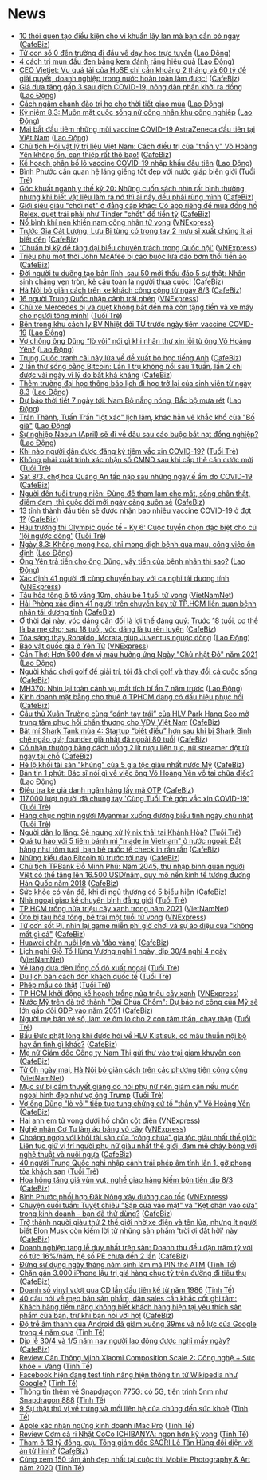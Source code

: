# News

- [10 thói quen tạo điều kiện cho vi khuẩn lây lan mà bạn cần bỏ ngay](https://cafebiz.vn/10-thoi-quen-tao-dieu-kien-cho-vi-khuan-lay-lan-ma-ban-can-bo-ngay-20210307160937152.chn) ([CafeBiz](https://cafebiz.vn))
- [Từ con số 0 đến trường đi đầu về dạy học trực tuyến](https://laodong.vn/video/tu-con-so-0-den-truong-di-dau-ve-day-hoc-truc-tuyen-886447.ldo) ([Lao Động](https://laodong.vn))
- [4 cách trị mụn đầu đen bằng kem đánh răng hiệu quả](https://laodong.vn/lam-dep/4-cach-tri-mun-dau-den-bang-kem-danh-rang-hieu-qua-886496.ldo) ([Lao Động](https://laodong.vn))
- [CEO Vietjet: Vụ quá tải của HoSE chỉ cần khoảng 2 tháng và 60 tỷ để giải quyết, doanh nghiệp trong nước hoàn toàn làm được!](https://cafebiz.vn/ceo-vietjet-vu-qua-tai-cua-hose-chi-can-khoang-2-thang-va-60-ty-de-giai-quyet-doanh-nghiep-trong-nuoc-hoan-toan-lam-duoc-20210307165926694.chn) ([CafeBiz](https://cafebiz.vn))
- [Giá dưa tăng gấp 3 sau dịch COVID-19, nông dân phấn khởi ra đồng](https://laodong.vn/kinh-te/gia-dua-tang-gap-3-sau-dich-covid-19-nong-dan-phan-khoi-ra-dong-886523.ldo) ([Lao Động](https://laodong.vn))
- [Cách ngâm chanh đào trị ho cho thời tiết giao mùa](https://laodong.vn/dinh-duong-am-thuc/cach-ngam-chanh-dao-tri-ho-cho-thoi-tiet-giao-mua-886473.ldo) ([Lao Động](https://laodong.vn))
- [Kỷ niệm 8.3: Muôn mặt cuộc sống nữ công nhân khu công nghiệp](https://laodong.vn/cong-doan/ky-niem-83-muon-mat-cuoc-song-nu-cong-nhan-khu-cong-nghiep-886599.ldo) ([Lao Động](https://laodong.vn))
- [Mai bắt đầu tiêm những mũi vaccine COVID-19 AstraZeneca đầu tiên tại Việt Nam](https://laodong.vn/y-te/mai-bat-dau-tiem-nhung-mui-vaccine-covid-19-astrazeneca-dau-tien-tai-viet-nam-886640.ldo) ([Lao Động](https://laodong.vn))
- [Chủ tịch Hội vật lý trị liệu Việt Nam: Cách điều trị của "thần y" Võ Hoàng Yên không ổn, can thiệp rất thô bạo!](https://cafebiz.vn/chu-tich-hoi-vat-ly-tri-lieu-viet-nam-cach-dieu-tri-cua-than-y-vo-hoang-yen-khong-on-can-thiep-rat-tho-bao-20210307160636126.chn) ([CafeBiz](https://cafebiz.vn))
- [Kế hoạch phân bổ lô vaccine COVID-19 nhập khẩu đầu tiên](https://laodong.vn/y-te/ke-hoach-phan-bo-lo-vaccine-covid-19-nhap-khau-dau-tien-886617.ldo) ([Lao Động](https://laodong.vn))
- [Bình Phước cần quan hệ láng giềng tốt đẹp với nước giáp biên giới](https://tuoitre.vn/binh-phuoc-can-quan-he-lang-gieng-tot-dep-voi-nuoc-giap-bien-gioi-2021030716055871.htm) ([Tuổi Trẻ](https://tuoitre.vn))
- [Góc khuất ngành y thế kỷ 20: Những cuốn sách nhìn rất bình thường, nhưng khi biết vật liệu làm ra nó thì ai nấy đều phải rùng mình](https://cafebiz.vn/goc-khuat-nganh-y-the-ky-20-nhung-cuon-sach-nhin-rat-binh-thuong-nhung-khi-biet-vat-lieu-lam-ra-no-thi-ai-nay-deu-phai-rung-minh-20210307160347061.chn) ([CafeBiz](https://cafebiz.vn))
- [Giới siêu giàu "chơi net" ở đẳng cấp khác: Có app riêng để mua đồng hồ Rolex, quẹt trái phải như Tinder "chốt" đồ tiền tỷ](https://cafebiz.vn/gioi-sieu-giau-choi-net-o-dang-cap-khac-co-app-rieng-de-mua-dong-ho-rolex-quet-trai-phai-nhu-tinder-chot-do-tien-ty-20210307140429866.chn) ([CafeBiz](https://cafebiz.vn))
- [Nổ bình khí nén khiến nam công nhân tử vong](https://vnexpress.net/no-binh-khi-nen-khien-nam-cong-nhan-tu-vong-4244761.html) ([VNExpress](https://vnexpress.net))
- [Trước Gia Cát Lượng, Lưu Bị từng có trong tay 2 mưu sĩ xuất chúng ít ai biết đến](https://cafebiz.vn/truoc-gia-cat-luong-luu-bi-tung-co-trong-tay-2-muu-si-xuat-chung-it-ai-biet-den-2021030715595665.chn) ([CafeBiz](https://cafebiz.vn))
- ['Chuẩn bị kỹ để tăng đại biểu chuyên trách trong Quốc hội'](https://vnexpress.net/chuan-bi-ky-de-tang-dai-bieu-chuyen-trach-trong-quoc-hoi-4244716.html) ([VNExpress](https://vnexpress.net))
- [Triệu phú một thời John McAfee bị cáo buộc lừa đảo bơm thổi tiền ảo](https://cafebiz.vn/trieu-phu-mot-thoi-john-mcafee-bi-cao-buoc-lua-dao-bom-thoi-tien-ao-20210307140211263.chn) ([CafeBiz](https://cafebiz.vn))
- [Đời người tu dưỡng tạo bản lĩnh, sau 50 mới thấu đáo 5 sự thật: Nhân sinh chẳng vẹn tròn, kẻ cầu toàn là người thua cuộc!](https://cafebiz.vn/doi-nguoi-tu-duong-tao-ban-linh-sau-50-moi-thau-dao-5-su-that-nhan-sinh-chang-ven-tron-ke-cau-toan-la-nguoi-thua-cuoc-20210307155524327.chn) ([CafeBiz](https://cafebiz.vn))
- [Hà Nội bỏ giãn cách trên xe khách công cộng từ ngày 8/3](https://cafebiz.vn/ha-noi-bo-gian-cach-tren-xe-khach-cong-cong-tu-ngay-8-3-20210307135841349.chn) ([CafeBiz](https://cafebiz.vn))
- [16 người Trung Quốc nhập cảnh trái phép](https://vnexpress.net/16-nguoi-trung-quoc-nhap-canh-trai-phep-4244747.html) ([VNExpress](https://vnexpress.net))
- [Chủ xe Mercedes bị va quẹt không bắt đền mà còn tặng tiền và xe máy cho người tông mình!](https://tuoitre.vn/chu-xe-mercedes-bi-va-quet-khong-bat-den-ma-con-tang-tien-va-xe-may-cho-nguoi-tong-minh-202103071316027.htm) ([Tuổi Trẻ](https://tuoitre.vn))
- [Bên trong khu cách ly BV Nhiệt đới TƯ trước ngày tiêm vaccine COVID-19](https://laodong.vn/photo/ben-trong-khu-cach-ly-bv-nhiet-doi-tu-truoc-ngay-tiem-vaccine-covid-19-886604.ldo) ([Lao Động](https://laodong.vn))
- [Vợ chồng ông Dũng “lò vôi” nói gì khi nhận thư xin lỗi từ ông Võ Hoàng Yên?](https://laodong.vn/video/vo-chong-ong-dung-lo-voi-noi-gi-khi-nhan-thu-xin-loi-tu-ong-vo-hoang-yen-886580.ldo) ([Lao Động](https://laodong.vn))
- [Trung Quốc tranh cãi nảy lửa về đề xuất bỏ học tiếng Anh](https://cafebiz.vn/trung-quoc-tranh-cai-nay-lua-ve-de-xuat-bo-hoc-tieng-anh-20210307135649388.chn) ([CafeBiz](https://cafebiz.vn))
- [2 lần thử sống bằng Bitcoin: Lần 1 trụ không nổi sau 1 tuần, lần 2 chỉ được vài ngày vì lý do bất khả kháng](https://cafebiz.vn/2-lan-thu-song-bang-bitcoin-lan-1-tru-khong-noi-sau-1-tuan-lan-2-chi-duoc-vai-ngay-vi-ly-do-bat-kha-khang-20210307131518333.chn) ([CafeBiz](https://cafebiz.vn))
- [Thêm trường đại học thông báo lịch đi học trở lại của sinh viên từ ngày 8.3](https://laodong.vn/giao-duc/them-truong-dai-hoc-thong-bao-lich-di-hoc-tro-lai-cua-sinh-vien-tu-ngay-83-886615.ldo) ([Lao Động](https://laodong.vn))
- [Dự báo thời tiết 7 ngày tới: Nam Bộ nắng nóng, Bắc bộ mưa rét](https://laodong.vn/infographic/du-bao-thoi-tiet-7-ngay-toi-nam-bo-nang-nong-bac-bo-mua-ret-886575.ldo) ([Lao Động](https://laodong.vn))
- [Trấn Thành, Tuấn Trần &quot;lột xác&quot; lịch lãm, khác hẳn vẻ khắc khổ của &quot;Bố già&quot;](https://laodong.vn/photo/tran-thanh-tuan-tran-lot-xac-lich-lam-khac-han-ve-khac-kho-cua-bo-gia-886567.ldo) ([Lao Động](https://laodong.vn))
- [Sự nghiệp Naeun (April) sẽ đi về đâu sau cáo buộc bắt nạt đồng nghiệp?](https://laodong.vn/photo/su-nghiep-naeun-april-se-di-ve-dau-sau-cao-buoc-bat-nat-dong-nghiep-886543.ldo) ([Lao Động](https://laodong.vn))
- [Khi nào người dân được đăng ký tiêm vắc xin COVID-19?](https://tuoitre.vn/khi-nao-nguoi-dan-duoc-dang-ky-tiem-vac-xin-covid-19-20210307142757007.htm) ([Tuổi Trẻ](https://tuoitre.vn))
- [Không phải xuất trình xác nhận số CMND sau khi cấp thẻ căn cước mới](https://tuoitre.vn/khong-phai-xuat-trinh-xac-nhan-so-cmnd-sau-khi-cap-the-can-cuoc-moi-20210307143803224.htm) ([Tuổi Trẻ](https://tuoitre.vn))
- [Sát 8/3, chợ hoa Quảng An tấp nập sau những ngày ế ẩm do COVID-19](https://cafebiz.vn/sat-8-3-cho-hoa-quang-an-tap-nap-sau-nhung-ngay-e-am-do-covid-19-20210307135228812.chn) ([CafeBiz](https://cafebiz.vn))
- [Người đến tuổi trung niên: Đừng để tham lam che mắt, sống chân thật, điềm đạm, thì cuộc đời mới ngày càng suôn sẻ](https://cafebiz.vn/nguoi-den-tuoi-trung-nien-dung-de-tham-lam-che-mat-song-chan-that-diem-dam-thi-cuoc-doi-moi-ngay-cang-suon-se-20210303123025978.chn) ([CafeBiz](https://cafebiz.vn))
- [13 tỉnh thành đầu tiên sẽ được nhận bao nhiêu vaccine COVID-19 ở đợt 1?](https://cafebiz.vn/13-tinh-thanh-dau-tien-se-duoc-nhan-bao-nhieu-vaccine-covid-19-o-dot-1-20210307135018935.chn) ([CafeBiz](https://cafebiz.vn))
- [Hậu trường thi Olympic quốc tế - Kỳ 6: Cuộc tuyển chọn đặc biệt cho cú 'lội ngược dòng'](https://tuoitre.vn/hau-truong-thi-olympic-quoc-te-ky-6-cuoc-tuyen-chon-dac-biet-cho-cu-loi-nguoc-dong-20210307120724289.htm) ([Tuổi Trẻ](https://tuoitre.vn))
- [Ngày 8.3: Không mong hoa, chỉ mong dịch bệnh qua mau, công việc ổn định](https://laodong.vn/cong-doan/ngay-83-khong-mong-hoa-chi-mong-dich-benh-qua-mau-cong-viec-on-dinh-886595.ldo) ([Lao Động](https://laodong.vn))
- [Ông Yên trả tiền cho ông Dũng, vậy tiền của bệnh nhân thì sao?](https://laodong.vn/su-kien-binh-luan/ong-yen-tra-tien-cho-ong-dung-vay-tien-cua-benh-nhan-thi-sao-886519.ldo) ([Lao Động](https://laodong.vn))
- [Xác định 41 người đi cùng chuyến bay với ca nghi tái dương tính](https://vnexpress.net/xac-dinh-41-nguoi-di-cung-chuyen-bay-voi-ca-nghi-tai-duong-tinh-4244715.html) ([VNExpress](https://vnexpress.net))
- [Tàu hỏa tông ô tô văng 10m, cháu bé 1 tuổi tử vong](http://vietnamnet.vn/vn/thoi-su/an-toan-giao-thong/tau-hoa-tong-o-to-vang-10m-chau-be-1-tuoi-tu-vong-717846.html) ([VietNamNet](https://vietnamnet.vn))
- [Hải Phòng xác định 41 người trên chuyến bay từ TP.HCM liên quan bệnh nhân tái dương tính](https://cafebiz.vn/hai-phong-xac-dinh-41-nguoi-tren-chuyen-bay-tu-tphcm-lien-quan-benh-nhan-tai-duong-tinh-20210307134711362.chn) ([CafeBiz](https://cafebiz.vn))
- [Ở thời đại này, vóc dáng cân đối là lợi thế đáng quý: Trước 18 tuổi, cơ thể là ba mẹ cho; sau 18 tuổi, vóc dáng là tự rèn luyện](https://cafebiz.vn/o-thoi-dai-nay-voc-dang-can-doi-la-loi-the-dang-quy-truoc-18-tuoi-co-the-la-ba-me-cho-sau-18-tuoi-voc-dang-la-tu-ren-luyen-20210305211024426.chn) ([CafeBiz](https://cafebiz.vn))
- [Tỏa sáng thay Ronaldo, Morata giúp Juventus ngược dòng](https://laodong.vn/video-the-thao/toa-sang-thay-ronaldo-morata-giup-juventus-nguoc-dong-886573.ldo) ([Lao Động](https://laodong.vn))
- [Bảo vật quốc gia ở Yên Tử](https://vnexpress.net/bao-vat-quoc-gia-o-yen-tu-4244672.html) ([VNExpress](https://vnexpress.net))
- [Cần Thơ: Hơn 500 đơn vị máu hưởng ứng Ngày &quot;Chủ nhật Đỏ&quot; năm 2021](https://laodong.vn/nguoi-viet-tu-te/can-tho-hon-500-don-vi-mau-huong-ung-ngay-chu-nhat-do-nam-2021-886546.ldo) ([Lao Động](https://laodong.vn))
- [Người khác chơi golf để giải trí, tôi đã chơi golf và thay đổi cả cuộc sống](https://cafebiz.vn/nguoi-khac-choi-golf-de-giai-tri-toi-da-choi-golf-va-thay-doi-ca-cuoc-song-20210307110408639.chn) ([CafeBiz](https://cafebiz.vn))
- [MH370: Nhìn lại toàn cảnh vụ mất tích bí ẩn 7 năm trước](https://laodong.vn/the-gioi/mh370-nhin-lai-toan-canh-vu-mat-tich-bi-an-7-nam-truoc-886586.ldo) ([Lao Động](https://laodong.vn))
- [Kinh doanh mặt bằng cho thuê ở TPHCM đang có dấu hiệu phục hồi](https://cafebiz.vn/kinh-doanh-mat-bang-cho-thue-o-tphcm-dang-co-dau-hieu-phuc-hoi-20210307111812825.chn) ([CafeBiz](https://cafebiz.vn))
- [Cầu thủ Xuân Trường cùng “cánh tay trái” của HLV Park Hang Seo mở trung tâm phục hồi chấn thương cho VĐV Việt Nam](https://cafebiz.vn/cau-thu-xuan-truong-cung-canh-tay-trai-cua-hlv-park-hang-seo-mo-trung-tam-phuc-hoi-chan-thuong-cho-vdv-viet-nam-20210307131112278.chn) ([CafeBiz](https://cafebiz.vn))
- [Bật mí Shark Tank mùa 4: Startup “biết điều” hơn sau khi bị Shark Bình chê ngáo giá; founder già nhất đã ngoài 80 tuổi](https://cafebiz.vn/bat-mi-shark-tank-mua-4-startup-biet-dieu-hon-sau-khi-bi-shark-binh-che-ngao-gia-founder-gia-nhat-da-ngoai-80-tuoi-20210307112706529.chn) ([CafeBiz](https://cafebiz.vn))
- [Cố nhận thưởng bằng cách uống 2 lít rượu liên tục, nữ streamer đột tử ngay tại chỗ](https://cafebiz.vn/co-nhan-thuong-bang-cach-uong-2-lit-ruou-lien-tuc-nu-streamer-dot-tu-ngay-tai-cho-20210307110244138.chn) ([CafeBiz](https://cafebiz.vn))
- [Hé lộ khối tài sản "khủng" của 5 gia tộc giàu nhất nước Mỹ](https://cafebiz.vn/he-lo-khoi-tai-san-khung-cua-5-gia-toc-giau-nhat-nuoc-my-20210307110817675.chn) ([CafeBiz](https://cafebiz.vn))
- [Bản tin 1 phút: Bác sĩ nói gì về việc ông Võ Hoàng Yên vỗ tai chữa điếc?](https://laodong.vn/video/ban-tin-1-phut-bac-si-noi-gi-ve-viec-ong-vo-hoang-yen-vo-tai-chua-diec-886549.ldo) ([Lao Động](https://laodong.vn))
- [Điều tra kẻ giả danh ngân hàng lấy mã OTP](https://cafebiz.vn/dieu-tra-ke-gia-danh-ngan-hang-lay-ma-otp-20210307093351764.chn) ([CafeBiz](https://cafebiz.vn))
- [117.000 lượt người đã chung tay 'Cùng Tuổi Trẻ góp vắc xin COVID-19'](https://tuoitre.vn/117-000-luot-nguoi-da-chung-tay-cung-tuoi-tre-goc-vacxin-covid-19-20210307114544039.htm) ([Tuổi Trẻ](https://tuoitre.vn))
- [Hàng chục nghìn người Myanmar xuống đường biểu tình ngày chủ nhật](https://tuoitre.vn/hang-chuc-nghin-nguoi-myanmar-xuong-duong-bieu-tinh-ngay-chu-nhat-20210307113320776.htm) ([Tuổi Trẻ](https://tuoitre.vn))
- [Người dân lo lắng: Sẽ ngưng xử lý nix thải tại Khánh Hòa?](https://tuoitre.vn/nguoi-dan-lo-lang-se-ngung-xu-ly-nix-thai-tai-khanh-hoa-2021030708551406.htm) ([Tuổi Trẻ](https://tuoitre.vn))
- [Quá tự hào với 5 tiệm bánh mì "made in Vietnam" ở nước ngoài: Đắt hàng như tôm tươi, bạn bè quốc tế check in rần rần](https://cafebiz.vn/qua-tu-hao-voi-5-tiem-banh-mi-made-in-vietnam-o-nuoc-ngoai-dat-hang-nhu-tom-tuoi-ban-be-quoc-te-check-in-ran-ran-20210307110539812.chn) ([CafeBiz](https://cafebiz.vn))
- [Những kiểu đào Bitcoin từ trước tới nay](https://cafebiz.vn/nhung-kieu-dao-bitcoin-tu-truoc-toi-nay-20210307094758461.chn) ([CafeBiz](https://cafebiz.vn))
- [Chủ tịch TPBank Đỗ Minh Phú: Năm 2045, thu nhập bình quân người Việt có thể tăng lên 16.500 USD/năm, quy mô nền kinh tế tương đương Hàn Quốc năm 2018](https://cafebiz.vn/chu-tich-tpbank-do-minh-phu-nam-2045-thu-nhap-binh-quan-nguoi-viet-co-the-tang-len-16500-usd-nam-quy-mo-nen-kinh-te-tuong-duong-han-quoc-nam-2018-2021030711273168.chn) ([CafeBiz](https://cafebiz.vn))
- [Sức khỏe có vấn đề, khi đi ngủ thường có 5 biểu hiện](https://cafebiz.vn/suc-khoe-co-van-de-khi-di-ngu-thuong-co-5-bieu-hien-20210306153742395.chn) ([CafeBiz](https://cafebiz.vn))
- [Nhà ngoại giao kể chuyện bình đẳng giới](https://tuoitre.vn/nha-ngoai-giao-ke-chuyen-binh-dang-gioi-20210307081703302.htm) ([Tuổi Trẻ](https://tuoitre.vn))
- [TP.HCM trồng nửa triệu cây xanh trong năm 2021](http://vietnamnet.vn/vn/thoi-su/tp-hcm-trong-nua-trieu-cay-xanh-trong-nam-2021-717826.html) ([VietNamNet](https://vietnamnet.vn))
- [Ôtô bị tàu hỏa tông, bé trai một tuổi tử vong](https://vnexpress.net/oto-bi-tau-hoa-tong-be-trai-mot-tuoi-tu-vong-4244695.html) ([VNExpress](https://vnexpress.net))
- [Từ cơn sốt Pi, nhìn lại game miễn phí giờ chơi và sự ảo diệu của "không mất gì cả"](https://cafebiz.vn/tu-con-sot-pi-nhin-lai-game-mien-phi-gio-choi-va-su-ao-dieu-cua-khong-mat-gi-ca-20210307111215561.chn) ([CafeBiz](https://cafebiz.vn))
- [Huawei chăn nuôi lợn và 'đào vàng'](https://cafebiz.vn/huawei-chan-nuoi-lon-va-dao-vang-20210307093654442.chn) ([CafeBiz](https://cafebiz.vn))
- [Lịch nghỉ Giỗ Tổ Hùng Vương nghỉ 1 ngày, dịp 30/4 nghỉ 4 ngày](http://vietnamnet.vn/vn/thoi-su/lich-nghi-gio-to-hung-vuong-nghi-1-ngay-dip-30-4-nghi-4-ngay-717831.html) ([VietNamNet](https://vietnamnet.vn))
- [Về làng đưa đèn lồng cố đô xuất ngoại](https://tuoitre.vn/ve-lang-dua-den-long-co-do-xuat-ngoai-20210306205212756.htm) ([Tuổi Trẻ](https://tuoitre.vn))
- [Du lịch bàn cách đón khách quốc tế](https://tuoitre.vn/du-lich-ban-cach-don-khach-quoc-te-20210307102123011.htm) ([Tuổi Trẻ](https://tuoitre.vn))
- [Phép mầu có thật](https://tuoitre.vn/phep-mau-co-that-20210307103906434.htm) ([Tuổi Trẻ](https://tuoitre.vn))
- [TP HCM khởi động kế hoạch trồng nửa triệu cây xanh](https://vnexpress.net/tp-hcm-khoi-dong-ke-hoach-trong-nua-trieu-cay-xanh-4244663.html) ([VNExpress](https://vnexpress.net))
- [Nước Mỹ trên đà trở thành "Đại Chúa Chổm": Dự báo nợ công của Mỹ sẽ lớn gấp đôi GDP vào năm 2051](https://cafebiz.vn/nuoc-my-tren-da-tro-thanh-dai-chua-chom-du-bao-no-cong-cua-my-se-lon-gap-doi-gdp-vao-nam-2051-20210307075658063.chn) ([CafeBiz](https://cafebiz.vn))
- [Người mẹ bán vé số, làm xe ôm lo cho 2 con tâm thần, chạy thận](https://tuoitre.vn/nguoi-me-ban-ve-so-lam-xe-om-lo-cho-2-con-tam-than-chay-than-20210306212719214.htm) ([Tuổi Trẻ](https://tuoitre.vn))
- [Bầu Đức phật lòng khi được hỏi về HLV Kiatisuk, có mâu thuẫn nội bộ hay ẩn tình gì khác?](https://cafebiz.vn/bau-duc-phat-long-khi-duoc-hoi-ve-hlv-kiatisuk-co-mau-thuan-noi-bo-hay-an-tinh-gi-khac-20210307094916464.chn) ([CafeBiz](https://cafebiz.vn))
- [Mẹ nữ Giám đốc Công ty Nam Thị gửi thư vào trại giam khuyên con](https://cafebiz.vn/me-nu-giam-doc-cong-ty-nam-thi-gui-thu-vao-trai-giam-khuyen-con-20210307093745408.chn) ([CafeBiz](https://cafebiz.vn))
- [Từ 0h ngày mai, Hà Nội bỏ giãn cách trên các phương tiện công cộng](http://vietnamnet.vn/vn/thoi-su/an-toan-giao-thong/tu-0h-ngay-mai-ha-noi-bo-gian-cach-tren-cac-phuong-tien-cong-cong-717823.html) ([VietNamNet](https://vietnamnet.vn))
- [Mục sư bị cấm thuyết giảng do nói phụ nữ nên giảm cân nếu muốn ngoại hình đẹp như vợ ông Trump](https://tuoitre.vn/muc-su-bi-cam-thuyet-giang-do-noi-phu-nu-nen-giam-can-neu-muon-ngoai-hinh-dep-nhu-vo-ong-trump-20210307102402724.htm) ([Tuổi Trẻ](https://tuoitre.vn))
- [Vợ ông Dũng "lò vôi" tiếp tục tung chứng cứ tố "thần y" Võ Hoàng Yên](https://cafebiz.vn/vo-ong-dung-lo-voi-tiep-tuc-tung-chung-cu-to-than-y-vo-hoang-yen-20210307093525888.chn) ([CafeBiz](https://cafebiz.vn))
- [Hai anh em tử vong dưới hố chôn cột điện](https://vnexpress.net/hai-anh-em-tu-vong-duoi-ho-chon-cot-dien-4244675.html) ([VNExpress](https://vnexpress.net))
- [Nghệ nhân Cơ Tu làm áo bằng vỏ cây](https://vnexpress.net/nghe-nhan-co-tu-lam-ao-bang-vo-cay-4244655.html) ([VNExpress](https://vnexpress.net))
- [Choáng ngợp với khối tài sản của “công chúa” gia tộc giàu nhất thế giới: Liên tục giữ vị trí người phụ nữ giàu nhất thế giới, đam mê cháy bỏng với nghệ thuật và nuôi ngựa](https://cafebiz.vn/choang-ngop-voi-khoi-tai-san-cua-cong-chua-gia-toc-giau-nhat-the-gioi-lien-tuc-giu-vi-tri-nguoi-phu-nu-giau-nhat-the-gioi-dam-me-chay-bong-voi-nghe-thuat-va-nuoi-ngua-20210307085004693.chn) ([CafeBiz](https://cafebiz.vn))
- [40 người Trung Quốc nghi nhập cảnh trái phép âm tính lần 1, gỡ phong tỏa khách sạn](https://tuoitre.vn/40-nguoi-trung-quoc-nghi-nhap-canh-trai-phep-am-tinh-lan-1-go-phong-toa-khach-san-20210307101013409.htm) ([Tuổi Trẻ](https://tuoitre.vn))
- [Hoa hồng tăng giá vùn vụt, nghề giao hàng kiếm bộn tiền dịp 8/3](https://cafebiz.vn/hoa-hong-tang-gia-vun-vut-nghe-giao-hang-kiem-bon-tien-dip-8-3-20210307085719586.chn) ([CafeBiz](https://cafebiz.vn))
- [Bình Phước phối hợp Đăk Nông xây đường cao tốc](https://vnexpress.net/binh-phuoc-phoi-hop-dak-nong-xay-duong-cao-toc-4244216.html) ([VNExpress](https://vnexpress.net))
- [Chuyện cuối tuần: Tuyệt chiêu "Sập cửa vào mặt" và "Kẹt chân vào cửa" trong kinh doanh - bạn đã thử dùng?](https://cafebiz.vn/chuyen-cuoi-tuan-tuyet-chieu-sap-cua-vao-mat-va-ket-chan-vao-cua-trong-kinh-doanh-ban-da-thu-dung-20210307085446084.chn) ([CafeBiz](https://cafebiz.vn))
- [Trở thành người giàu thứ 2 thế giới nhờ xe điện và tên lửa, nhưng ít người biết Elon Musk còn kiếm lời từ những sản phẩm 'trời ơi đất hỡi' này](https://cafebiz.vn/tro-thanh-nguoi-giau-thu-2-the-gioi-nho-xe-dien-va-ten-lua-nhung-it-nguoi-biet-elon-musk-con-kiem-loi-tu-nhung-san-pham-troi-oi-dat-hoi-nay-202103070852515.chn) ([CafeBiz](https://cafebiz.vn))
- [Doanh nghiệp tang lễ duy nhất trên sàn: Doanh thu đều đặn trăm tỷ với cổ tức 16%/năm, hệ số PE chưa đến 2 lần](https://cafebiz.vn/doanh-nghiep-tang-le-duy-nhat-tren-san-doanh-thu-deu-dan-tram-ty-voi-co-tuc-16-nam-he-so-pe-chua-den-2-lan-20210307093300136.chn) ([CafeBiz](https://cafebiz.vn))
- [Đừng sử dụng ngày tháng năm sinh làm mã PIN thẻ ATM](https://tinhte.vn/thread/dung-su-dung-ngay-thang-nam-sinh-lam-ma-pin-the-atm.3287763/) ([Tinh Tế](https://tinhte.vn))
- [Chặn gần 3.000 iPhone lậu trị giá hàng chục tỷ trên đường đi tiêu thụ](https://cafebiz.vn/chan-gan-3000-iphone-lau-tri-gia-hang-chuc-ty-tren-duong-di-tieu-thu-20210307081124395.chn) ([CafeBiz](https://cafebiz.vn))
- [Doanh số vinyl vượt qua CD lần đầu tiên kể từ năm 1986](https://tinhte.vn/thread/doanh-so-vinyl-vuot-qua-cd-lan-dau-tien-ke-tu-nam-1986.3288110/) ([Tinh Tế](https://tinhte.vn))
- [40 câu nói về mẹo bán sản phẩm, dân sales cần khắc cốt ghi tâm: Khách hàng tiềm năng không biết khách hàng hiện tại yêu thích sản phẩm của bạn, trừ khi bạn nói với họ!](https://cafebiz.vn/40-cau-noi-ve-meo-ban-san-pham-dan-sales-can-khac-cot-ghi-tam-khach-hang-tiem-nang-khong-biet-khach-hang-hien-tai-yeu-thich-san-pham-cua-ban-tru-khi-ban-noi-voi-ho-20210220113449358.chn) ([CafeBiz](https://cafebiz.vn))
- [Độ trễ âm thanh của Android đã giảm xuống 39ms và nỗ lực của Google trong 4 năm qua](https://tinhte.vn/thread/do-tre-am-thanh-cua-android-da-giam-xuong-39ms-va-no-luc-cua-google-trong-4-nam-qua.3288597/) ([Tinh Tế](https://tinhte.vn))
- [Dịp lễ 30/4 và 1/5 năm nay người lao động được nghỉ mấy ngày?](https://cafebiz.vn/dip-le-30-4-va-1-5-nam-nay-nguoi-lao-dong-duoc-nghi-may-ngay-20210307081829196.chn) ([CafeBiz](https://cafebiz.vn))
- [Review Cân Thông Minh Xiaomi Composition Scale 2: Công nghệ + Sức khỏe = Vàng](https://tinhte.vn/thread/review-can-thong-minh-xiaomi-composition-scale-2-cong-nghe-suc-khoe-vang.3279983/) ([Tinh Tế](https://tinhte.vn))
- [Facebook hiện đang test tính năng hiện thông tin từ Wikipedia như Google?](https://tinhte.vn/thread/facebook-hien-dang-test-tinh-nang-hien-thong-tin-tu-wikipedia-nhu-google.3288216/) ([Tinh Tế](https://tinhte.vn))
- [Thông tin thêm về Snapdragon 775G: có 5G, tiến trình 5nm như Snapdragon 888](https://tinhte.vn/thread/thong-tin-them-ve-snapdragon-775g-co-5g-tien-trinh-5nm-nhu-snapdragon-888.3288645/) ([Tinh Tế](https://tinhte.vn))
- [9 Sự thật thú vị về trứng và mối liên hệ của chúng đến sức khoẻ](https://tinhte.vn/thread/9-su-that-thu-vi-ve-trung-va-moi-lien-he-cua-chung-den-suc-khoe.3281468/) ([Tinh Tế](https://tinhte.vn))
- [Apple xác nhận ngừng kinh doanh iMac Pro](https://tinhte.vn/thread/apple-xac-nhan-ngung-kinh-doanh-imac-pro.3288977/) ([Tinh Tế](https://tinhte.vn))
- [Review Cơm cà ri Nhật CoCo ICHIBANYA: ngon hơn kỳ vọng](https://tinhte.vn/thread/review-com-ca-ri-nhat-coco-ichibanya-ngon-hon-ky-vong.3288826/) ([Tinh Tế](https://tinhte.vn))
- [Tham ô 13 tỷ đồng, cựu Tổng giám đốc SAGRI Lê Tấn Hùng đối diện với án tử hình?](https://cafebiz.vn/tham-o-13-ty-dong-cuu-tong-giam-doc-sagri-le-tan-hung-doi-dien-voi-an-tu-hinh-20210307080342529.chn) ([CafeBiz](https://cafebiz.vn))
- [Cùng xem 150 tấm ảnh đẹp nhất tại cuộc thi Mobile Photography & Art năm 2020](https://tinhte.vn/thread/cung-xem-150-tam-anh-dep-nhat-tai-cuoc-thi-mobile-photography-art-nam-2020.3288415/) ([Tinh Tế](https://tinhte.vn))
